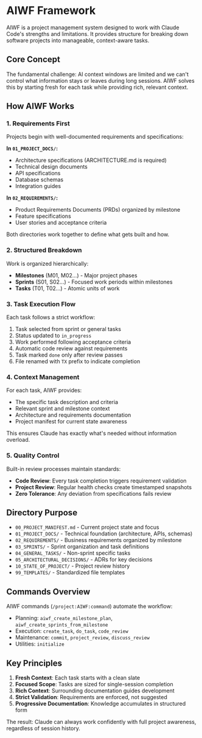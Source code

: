 # AIWF Framework

AIWF is a project management system designed to work with Claude Code's strengths and limitations. It provides structure for breaking down software projects into manageable, context-aware tasks.

## Core Concept

The fundamental challenge: AI context windows are limited and we can't control what information stays or leaves during long sessions. AIWF solves this by starting fresh for each task while providing rich, relevant context.

## How AIWF Works

### 1. Requirements First

Projects begin with well-documented requirements and specifications:

**In `01_PROJECT_DOCS/`:**

- Architecture specifications (ARCHITECTURE.md is required)
- Technical design documents
- API specifications
- Database schemas
- Integration guides

**In `02_REQUIREMENTS/`:**

- Product Requirements Documents (PRDs) organized by milestone
- Feature specifications
- User stories and acceptance criteria

Both directories work together to define what gets built and how.

### 2. Structured Breakdown

Work is organized hierarchically:

- **Milestones** (M01, M02...) - Major project phases
- **Sprints** (S01, S02...) - Focused work periods within milestones
- **Tasks** (T01, T02...) - Atomic units of work

### 3. Task Execution Flow

Each task follows a strict workflow:

1. Task selected from sprint or general tasks
2. Status updated to `in_progress`
3. Work performed following acceptance criteria
4. Automatic code review against requirements
5. Task marked `done` only after review passes
6. File renamed with `TX` prefix to indicate completion

### 4. Context Management

For each task, AIWF provides:

- The specific task description and criteria
- Relevant sprint and milestone context
- Architecture and requirements documentation
- Project manifest for current state awareness

This ensures Claude has exactly what's needed without information overload.

### 5. Quality Control

Built-in review processes maintain standards:

- **Code Review**: Every task completion triggers requirement validation
- **Project Review**: Regular health checks create timestamped snapshots
- **Zero Tolerance**: Any deviation from specifications fails review

## Directory Purpose

- `00_PROJECT_MANIFEST.md` - Current project state and focus
- `01_PROJECT_DOCS/` - Technical foundation (architecture, APIs, schemas)
- `02_REQUIREMENTS/` - Business requirements organized by milestone
- `03_SPRINTS/` - Sprint organization and task definitions
- `04_GENERAL_TASKS/` - Non-sprint specific tasks
- `05_ARCHITECTURAL_DECISIONS/` - ADRs for key decisions
- `10_STATE_OF_PROJECT/` - Project review history
- `99_TEMPLATES/` - Standardized file templates

## Commands Overview

AIWF commands (`/project:AIWF:command`) automate the workflow:

- Planning: `aiwf_create_milestone_plan`, `aiwf_create_sprints_from_milestone`
- Execution: `create_task`, `do_task`, `code_review`
- Maintenance: `commit`, `project_review`, `discuss_review`
- Utilities: `initialize`

## Key Principles

1. **Fresh Context**: Each task starts with a clean slate
2. **Focused Scope**: Tasks are sized for single-session completion
3. **Rich Context**: Surrounding documentation guides development
4. **Strict Validation**: Requirements are enforced, not suggested
5. **Progressive Documentation**: Knowledge accumulates in structured form

The result: Claude can always work confidently with full project awareness, regardless of session history.
